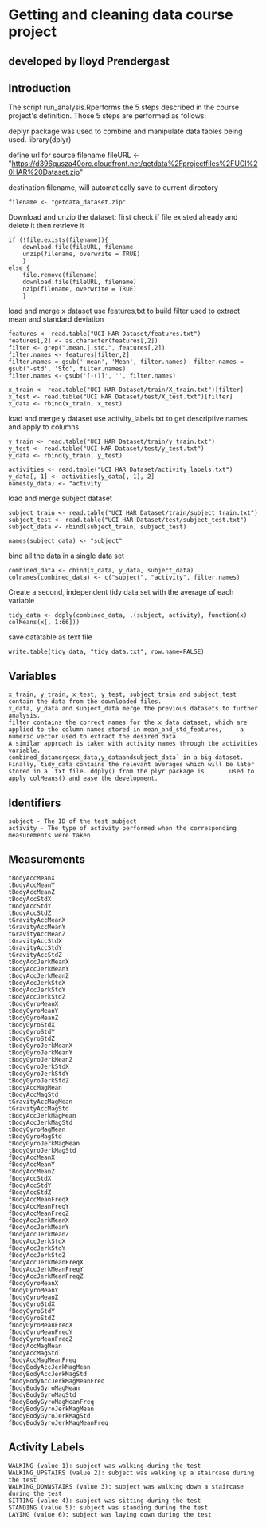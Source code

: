# Getting and cleaning data course project
## developed by lloyd Prendergast

## Introduction

The script run_analysis.Rperforms the 5 steps described in the course project's definition.
Those 5 steps are performed as follows:

deplyr package was used to combine and manipulate data tables being used.
library(dplyr)

define url for source filename
fileURL <- "https://d396qusza40orc.cloudfront.net/getdata%2Fprojectfiles%2FUCI%20HAR%20Dataset.zip"

destination filename, will automatically save to current directory 

	filename <- "getdata_dataset.zip"

Download and unzip the dataset:
 first check if file existed already and delete it then retrieve it
 
 	if (!file.exists(filename)){
		download.file(fileURL, filename
		unzip(filename, overwrite = TRUE)
		}
	else { 
		file.remove(filename)
		download.file(fileURL, filename)
		nzip(filename, overwrite = TRUE) 
		}

load and merge x dataset use features,txt to build filter used to 
extract mean and standard deviation

	features <- read.table("UCI HAR Dataset/features.txt") 
	features[,2] <- as.character(features[,2]) 
	filter <- grep(".mean.|.std.", features[,2]) 
	filter.names <- features[filter,2] 
	filter.names = gsub('-mean', 'Mean', filter.names) 	filter.names = gsub('-std', 'Std', filter.names) 
	filter.names <- gsub('[-()]', '', filter.names)

	x_train <- read.table("UCI HAR Dataset/train/X_train.txt")[filter] 
	x_test <- read.table("UCI HAR Dataset/test/X_test.txt")[filter] 
	x_data <- rbind(x_train, x_test)

load and merge y dataset use activity_labels.txt to get descriptive names and apply to columns

	y_train <- read.table("UCI HAR Dataset/train/y_train.txt") 
	y_test <- read.table("UCI HAR Dataset/test/y_test.txt") 
	y_data <- rbind(y_train, y_test)

	activities <- read.table("UCI HAR Dataset/activity_labels.txt") 
	y_data[, 1] <- activities[y_data[, 1], 2] 
	names(y_data) <- "activity

load and merge subject dataset

	subject_train <- read.table("UCI HAR Dataset/train/subject_train.txt") 
	subject_test <- read.table("UCI HAR Dataset/test/subject_test.txt") 
	subject_data <- rbind(subject_train, subject_test)

	names(subject_data) <- "subject"

bind all the data in a single data set

	combined_data <- cbind(x_data, y_data, subject_data) 
	colnames(combined_data) <- c("subject", "activity", filter.names)

Create a second, independent tidy data set with the average of each variable 

	tidy_data <- ddply(combined_data, .(subject, activity), function(x) colMeans(x[, 1:66]))

save datatable as text file 

	write.table(tidy_data, "tidy_data.txt", row.name=FALSE)

## Variables
	x_train, y_train, x_test, y_test, subject_train and subject_test contain the data from the downloaded files.
	x_data, y_data and subject_data merge the previous datasets to further analysis.
	filter contains the correct names for the x_data dataset, which are applied to the column names stored in mean_and_std_features, 	 a numeric vector used to extract the desired data.
	A similar approach is taken with activity names through the activities variable.
	combined_datamergesx_data,y_dataandsubject_data` in a big dataset.
	Finally, tidy_data contains the relevant averages which will be later stored in a .txt file. ddply() from the plyr package is 		used to apply colMeans() and ease the development.


## Identifiers
	subject - The ID of the test subject
	activity - The type of activity performed when the corresponding measurements were taken


## Measurements
	tBodyAccMeanX
	tBodyAccMeanY
	tBodyAccMeanZ
	tBodyAccStdX
	tBodyAccStdY
	tBodyAccStdZ
	tGravityAccMeanX
	tGravityAccMeanY
	tGravityAccMeanZ
	tGravityAccStdX
	tGravityAccStdY
	tGravityAccStdZ
	tBodyAccJerkMeanX
	tBodyAccJerkMeanY
	tBodyAccJerkMeanZ
	tBodyAccJerkStdX
	tBodyAccJerkStdY
	tBodyAccJerkStdZ
	tBodyGyroMeanX
	tBodyGyroMeanY
	tBodyGyroMeanZ
	tBodyGyroStdX
	tBodyGyroStdY
	tBodyGyroStdZ
	tBodyGyroJerkMeanX
	tBodyGyroJerkMeanY
	tBodyGyroJerkMeanZ
	tBodyGyroJerkStdX
	tBodyGyroJerkStdY
	tBodyGyroJerkStdZ
	tBodyAccMagMean
	tBodyAccMagStd
	tGravityAccMagMean
	tGravityAccMagStd
	tBodyAccJerkMagMean
	tBodyAccJerkMagStd
	tBodyGyroMagMean
	tBodyGyroMagStd
	tBodyGyroJerkMagMean
	tBodyGyroJerkMagStd
	fBodyAccMeanX
	fBodyAccMeanY
	fBodyAccMeanZ
	fBodyAccStdX
	fBodyAccStdY
	fBodyAccStdZ
	fBodyAccMeanFreqX
	fBodyAccMeanFreqY
	fBodyAccMeanFreqZ
	fBodyAccJerkMeanX
	fBodyAccJerkMeanY
	fBodyAccJerkMeanZ
	fBodyAccJerkStdX
	fBodyAccJerkStdY
	fBodyAccJerkStdZ
	fBodyAccJerkMeanFreqX
	fBodyAccJerkMeanFreqY
	fBodyAccJerkMeanFreqZ
	fBodyGyroMeanX
	fBodyGyroMeanY
	fBodyGyroMeanZ
	fBodyGyroStdX
	fBodyGyroStdY
	fBodyGyroStdZ
	fBodyGyroMeanFreqX
	fBodyGyroMeanFreqY
	fBodyGyroMeanFreqZ
	fBodyAccMagMean
	fBodyAccMagStd
	fBodyAccMagMeanFreq
	fBodyBodyAccJerkMagMean
	fBodyBodyAccJerkMagStd
	fBodyBodyAccJerkMagMeanFreq
	fBodyBodyGyroMagMean
	fBodyBodyGyroMagStd
	fBodyBodyGyroMagMeanFreq
	fBodyBodyGyroJerkMagMean
	fBodyBodyGyroJerkMagStd
	fBodyBodyGyroJerkMagMeanFreq


## Activity Labels
	WALKING (value 1): subject was walking during the test
	WALKING_UPSTAIRS (value 2): subject was walking up a staircase during the test
	WALKING_DOWNSTAIRS (value 3): subject was walking down a staircase during the test
	SITTING (value 4): subject was sitting during the test
	STANDING (value 5): subject was standing during the test
	LAYING (value 6): subject was laying down during the test
